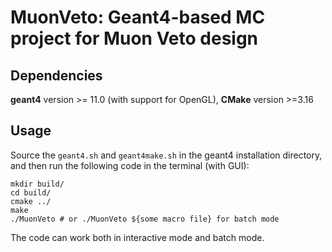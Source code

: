# MuonVeto: Geant4-based MC project for Muon Veto design

## Dependencies

**geant4** version >= 11.0 (with support for OpenGL), **CMake** version >=3.16



## Usage

Source the `geant4.sh` and `geant4make.sh`  in the geant4 installation directory, and then run the following code in the terminal (with GUI):

```shell
mkdir build/
cd build/
cmake ../
make
./MuonVeto # or ./MuonVeto ${some macro file} for batch mode
```

The code can work both in interactive mode and batch mode.
